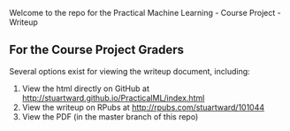 Welcome to the repo for the Practical Machine Learning - Course Project - Writeup

## For the Course Project Graders

Several options exist for viewing the writeup document, including:

1. View the html directly on GitHub at http://stuartward.github.io/PracticalML/index.html
2. View the writeup on RPubs at http://rpubs.com/stuartward/101044
3. View the PDF (in the master branch of this repo)

